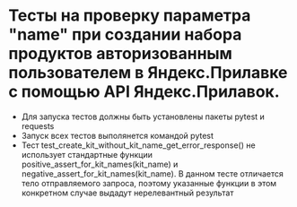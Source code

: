 ﻿# Тесты на проверку параметра "name" при создании набора продуктов авторизованным пользователем в Яндекс.Прилавке с помощью API Яндекс.Прилавок.
- Для запуска тестов должны быть установлены пакеты pytest и requests
- Запуск всех тестов выполянется командой pytest
- Тест test_create_kit_without_kit_name_get_error_response() не использует стандартные функции positive_assert_for_kit_names(kit_name) и negative_assert_for_kit_names(kit_name). В данном тесте отличается тело отправляемого запроса, поэтому указанные функции в этом конкретном случае выдадут нерелевантный результат
